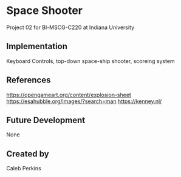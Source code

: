 # Space Shooter
Project 02 for Bl-MSCG-C220 at Indiana University

## Implementation
Keyboard Controls, top-down space-ship shooter, scoreing system

## References
https://opengameart.org/content/explosion-sheet
https://esahubble.org/images/?search=man
https://kenney.nl/

## Future Development
None

## Created by
Caleb Perkins

